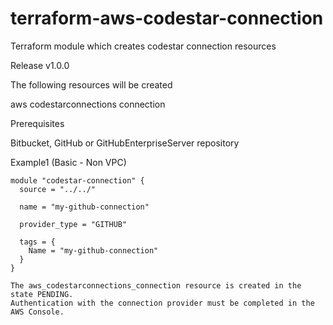 # terraform-aws-codestar-connection
Terraform module which creates codestar connection resources

Release v1.0.0

The following resources will be created

aws codestarconnections connection

Prerequisites

Bitbucket, GitHub or GitHubEnterpriseServer repository

Example1 (Basic - Non VPC)

```hcl
module "codestar-connection" {
  source = "../../"

  name = "my-github-connection"
  
  provider_type = "GITHUB"
  
  tags = {
    Name = "my-github-connection"
  }
}
```

```
The aws_codestarconnections_connection resource is created in the state PENDING. 
Authentication with the connection provider must be completed in the AWS Console.
```